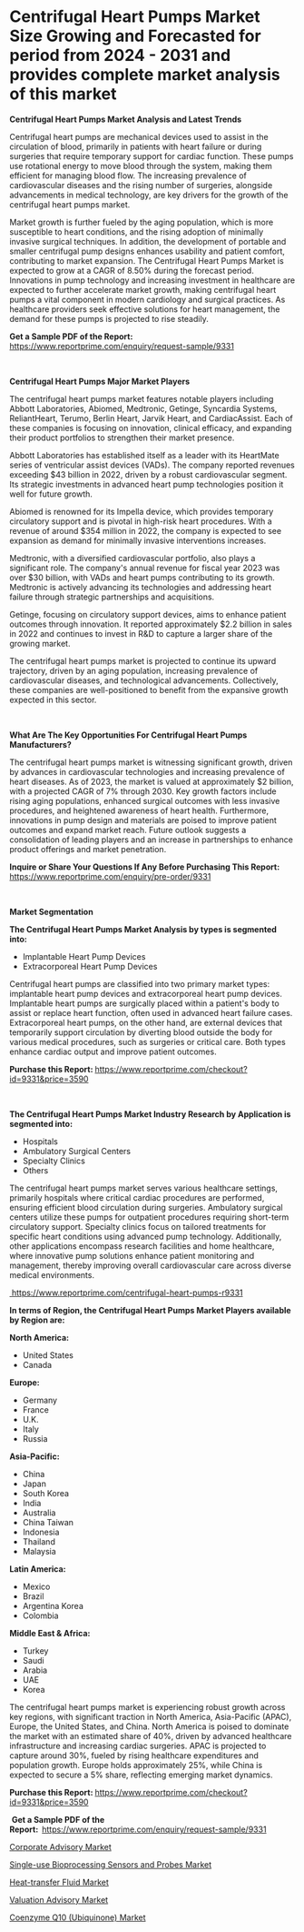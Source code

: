 <p><h1>Centrifugal Heart Pumps Market Size Growing and Forecasted for period from 2024 - 2031 and provides complete market analysis of this market</h1></p><p><strong>Centrifugal Heart Pumps Market Analysis and Latest Trends</strong></p>
<p><p>Centrifugal heart pumps are mechanical devices used to assist in the circulation of blood, primarily in patients with heart failure or during surgeries that require temporary support for cardiac function. These pumps use rotational energy to move blood through the system, making them efficient for managing blood flow. The increasing prevalence of cardiovascular diseases and the rising number of surgeries, alongside advancements in medical technology, are key drivers for the growth of the centrifugal heart pumps market.</p><p>Market growth is further fueled by the aging population, which is more susceptible to heart conditions, and the rising adoption of minimally invasive surgical techniques. In addition, the development of portable and smaller centrifugal pump designs enhances usability and patient comfort, contributing to market expansion. The Centrifugal Heart Pumps Market is expected to grow at a CAGR of 8.50% during the forecast period. Innovations in pump technology and increasing investment in healthcare are expected to further accelerate market growth, making centrifugal heart pumps a vital component in modern cardiology and surgical practices. As healthcare providers seek effective solutions for heart management, the demand for these pumps is projected to rise steadily.</p></p>
<p><strong>Get a Sample PDF of the Report:&nbsp;</strong> <a href="https://www.reportprime.com/enquiry/request-sample/9331">https://www.reportprime.com/enquiry/request-sample/9331</a></p>
<p>&nbsp;</p>
<p><strong>Centrifugal Heart Pumps Major Market Players</strong></p>
<p><p>The centrifugal heart pumps market features notable players including Abbott Laboratories, Abiomed, Medtronic, Getinge, Syncardia Systems, ReliantHeart, Terumo, Berlin Heart, Jarvik Heart, and CardiacAssist. Each of these companies is focusing on innovation, clinical efficacy, and expanding their product portfolios to strengthen their market presence.</p><p>Abbott Laboratories has established itself as a leader with its HeartMate series of ventricular assist devices (VADs). The company reported revenues exceeding $43 billion in 2022, driven by a robust cardiovascular segment. Its strategic investments in advanced heart pump technologies position it well for future growth.</p><p>Abiomed is renowned for its Impella device, which provides temporary circulatory support and is pivotal in high-risk heart procedures. With a revenue of around $354 million in 2022, the company is expected to see expansion as demand for minimally invasive interventions increases.</p><p>Medtronic, with a diversified cardiovascular portfolio, also plays a significant role. The company's annual revenue for fiscal year 2023 was over $30 billion, with VADs and heart pumps contributing to its growth. Medtronic is actively advancing its technologies and addressing heart failure through strategic partnerships and acquisitions.</p><p>Getinge, focusing on circulatory support devices, aims to enhance patient outcomes through innovation. It reported approximately $2.2 billion in sales in 2022 and continues to invest in R&D to capture a larger share of the growing market.</p><p>The centrifugal heart pumps market is projected to continue its upward trajectory, driven by an aging population, increasing prevalence of cardiovascular diseases, and technological advancements. Collectively, these companies are well-positioned to benefit from the expansive growth expected in this sector.</p></p>
<p>&nbsp;</p>
<p><strong>What Are The Key Opportunities For Centrifugal Heart Pumps Manufacturers?</strong></p>
<p><p>The centrifugal heart pumps market is witnessing significant growth, driven by advances in cardiovascular technologies and increasing prevalence of heart diseases. As of 2023, the market is valued at approximately $2 billion, with a projected CAGR of 7% through 2030. Key growth factors include rising aging populations, enhanced surgical outcomes with less invasive procedures, and heightened awareness of heart health. Furthermore, innovations in pump design and materials are poised to improve patient outcomes and expand market reach. Future outlook suggests a consolidation of leading players and an increase in partnerships to enhance product offerings and market penetration.</p></p>
<p><strong>Inquire or Share Your Questions If Any Before Purchasing This Report:</strong> <a href="https://www.reportprime.com/enquiry/pre-order/9331">https://www.reportprime.com/enquiry/pre-order/9331</a></p>
<p>&nbsp;</p>
<p><strong>Market Segmentation</strong></p>
<p><strong>The Centrifugal Heart Pumps Market Analysis by types is segmented into:</strong></p>
<p><ul><li>Implantable Heart Pump Devices</li><li>Extracorporeal Heart Pump Devices</li></ul></p>
<p><p>Centrifugal heart pumps are classified into two primary market types: implantable heart pump devices and extracorporeal heart pump devices. Implantable heart pumps are surgically placed within a patient's body to assist or replace heart function, often used in advanced heart failure cases. Extracorporeal heart pumps, on the other hand, are external devices that temporarily support circulation by diverting blood outside the body for various medical procedures, such as surgeries or critical care. Both types enhance cardiac output and improve patient outcomes.</p></p>
<p><strong>Purchase this Report:&nbsp;</strong><a href="https://www.reportprime.com/checkout?id=9331&price=3590">https://www.reportprime.com/checkout?id=9331&price=3590</a></p>
<p>&nbsp;</p>
<p><strong>The Centrifugal Heart Pumps Market Industry Research by Application is segmented into:</strong></p>
<p><ul><li>Hospitals</li><li>Ambulatory Surgical Centers</li><li>Specialty Clinics</li><li>Others</li></ul></p>
<p><p>The centrifugal heart pumps market serves various healthcare settings, primarily hospitals where critical cardiac procedures are performed, ensuring efficient blood circulation during surgeries. Ambulatory surgical centers utilize these pumps for outpatient procedures requiring short-term circulatory support. Specialty clinics focus on tailored treatments for specific heart conditions using advanced pump technology. Additionally, other applications encompass research facilities and home healthcare, where innovative pump solutions enhance patient monitoring and management, thereby improving overall cardiovascular care across diverse medical environments.</p></p>
<p><a href="https://www.reportprime.com/centrifugal-heart-pumps-r9331">&nbsp;https://www.reportprime.com/centrifugal-heart-pumps-r9331</a></p>
<p><strong>In terms of Region, the Centrifugal Heart Pumps Market Players available by Region are:</strong></p>
<p>
    <p> <strong> North America: </strong>
        <ul>
            <li>United States</li>
            <li>Canada</li>
        </ul>
        </p> 
    <p> <strong> Europe: </strong>
        <ul>
            <li>Germany</li>
            <li>France</li>
            <li>U.K.</li>
            <li>Italy</li>
            <li>Russia</li>
        </ul>
        </p> 
    <p> <strong> Asia-Pacific: </strong>
        <ul>
            <li>China</li>
            <li>Japan</li>
            <li>South Korea</li>
            <li>India</li>
            <li>Australia</li>
            <li>China Taiwan</li>
            <li>Indonesia</li>
            <li>Thailand</li>
            <li>Malaysia</li>
        </ul>
        </p> 
    <p> <strong> Latin America: </strong>
        <ul>
            <li>Mexico</li>
            <li>Brazil</li>
            <li>Argentina Korea</li>
            <li>Colombia</li>
        </ul>
        </p> 
    <p> <strong> Middle East & Africa: </strong>
        <ul>
            <li>Turkey</li>
            <li>Saudi</li>
            <li>Arabia</li>
            <li>UAE</li>
            <li>Korea</li>
        </ul>
    </p>
    </p>
<p><p>The centrifugal heart pumps market is experiencing robust growth across key regions, with significant traction in North America, Asia-Pacific (APAC), Europe, the United States, and China. North America is poised to dominate the market with an estimated share of 40%, driven by advanced healthcare infrastructure and increasing cardiac surgeries. APAC is projected to capture around 30%, fueled by rising healthcare expenditures and population growth. Europe holds approximately 25%, while China is expected to secure a 5% share, reflecting emerging market dynamics.</p></p>
<p><strong>Purchase this Report: </strong><a href="https://www.reportprime.com/checkout?id=9331&price=3590">https://www.reportprime.com/checkout?id=9331&price=3590</a></p>
<p>&nbsp;<strong>Get a Sample PDF of the Report:&nbsp;&nbsp;</strong><a href="https://www.reportprime.com/enquiry/request-sample/9331">https://www.reportprime.com/enquiry/request-sample/9331</a></p>
<p><strong></strong></p>
<p><p><a href="https://www.linkedin.com/pulse/strategic-market-insights-navigating-global-corporate-advisory-jam3e?trackingId=usBN7GE8Sg6HpApYhXZE%2FA%3D%3D">Corporate Advisory Market</a></p><p><a href="https://medium.com/@hesterorn/the-global-single-use-bioprocessing-sensors-and-probes-market-is-at-the-forefront-of-innovation-e0d6d26f7735">Single-use Bioprocessing Sensors and Probes Market</a></p><p><a href="https://issuu.com/reportprime-2/docs/heat-transfer-fluid-market-size-203_83a023793dda12">Heat-transfer Fluid Market</a></p><p><a href="https://www.linkedin.com/pulse/deep-dive-valuation-advisory-market-itstrends-segmentation-4rcbe?trackingId=NcMXlhSORhSFgezVAVeqCQ%3D%3D">Valuation Advisory Market</a></p><p><a href="https://medium.com/@hesterorn/the-market-for-coenzyme-q10-ubiquinone-market-is-examined-in-this-report-along-with-the-946d1fd830a6">Coenzyme Q10 (Ubiquinone) Market</a></p></p>